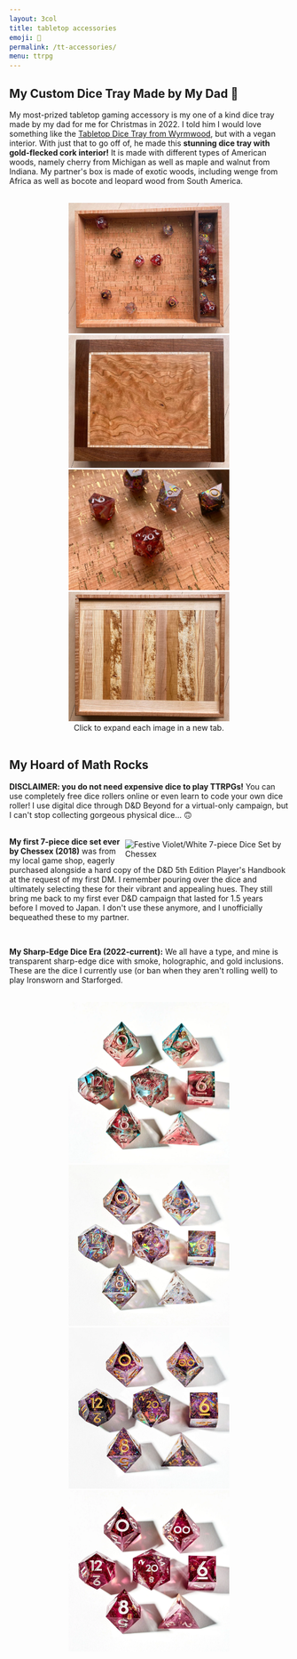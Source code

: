 ```yaml
---
layout: 3col
title: tabletop accessories
emoji: 🎲
permalink: /tt-accessories/
menu: ttrpg
---
```


<h2>My Custom Dice Tray Made by My Dad 💝</h2>
<p>
My most-prized tabletop gaming accessory is my one of a kind dice tray made by my dad for me for Christmas in 2022. I told him I would love something like the <a target="_new" href="https://wyrmwoodgaming.com/products/the-tabletop-dice-tray/">Tabletop Dice Tray from Wyrmwood</a>, but with a vegan interior. With just that to go off of, he made this <b>stunning dice tray with gold-flecked cork interior!</b> It is made with different types of American woods, namely cherry from Michigan as well as maple and walnut from Indiana. My partner's box is made of exotic woods, including wenge from Africa as well as bocote and leopard wood from South America. 
</p>
<br>
<center>
    <a target="_new" href="/graphics/ttrpg/tray/interior.png">
        <img src="/graphics/ttrpg/tray/interior.png" style="max-width: 290px;" title="interior of the dice tray">
    </a>
    <a target="_new" href="/graphics/ttrpg/tray/top.png">
        <img src="/graphics/ttrpg/tray/top.png" style="max-width: 290px;" title="curly maple lid of the dice tray">
    </a>
    <a target="_new" href="/graphics/ttrpg/tray/gold-cork.png">
        <img src="/graphics/ttrpg/tray/gold-cork.png" style="max-width: 290px;" title="closeup of the vegan gold-flaked cork interior of the dice tray">
    </a>
    <a target="_new" href="/graphics/ttrpg/tray/bottom.png">
        <img src="/graphics/ttrpg/tray/bottom.png" style="max-width: 290px;" title="bottom of the dice tray">
    </a>
    <br>
    Click to expand each image in a new tab.
</center>
<br>
<h2>My Hoard of Math Rocks</h2>
<b>DISCLAIMER: you do not need expensive dice to play TTRPGs!</b> You can use completely free dice rollers online or even learn to code your own dice roller! I use digital dice through D&D Beyond for a virtual-only campaign, but I can't stop collecting gorgeous physical dice... 🙃
<br>
<br>
<p>
    <div class="noext">
        <a target="_new" href="https://www.etsy.com/listing/955886944/festive-violet-white-pink-and-purple">
            <img src="/graphics/ttrpg/dice/chessex.png" style="max-width: 290px; margin: 5px;" align="right" title="Festive Violet/White 7-piece Dice Set by Chessex">
        </a>
    </div>
    <b>My first 7-piece dice set ever by Chessex (2018)</b> was from my local game shop, eagerly purchased alongside a hard copy of the D&D 5th Edition Player's Handbook at the request of my first DM. I remember pouring over the dice and ultimately selecting these for their vibrant and appealing hues. They still bring me back to my first ever D&D campaign that lasted for 1.5 years before I moved to Japan. I don't use these anymore, and I unofficially bequeathed these to my partner.
</p>
<br>
<p>
    <b>My Sharp-Edge Dice Era (2022-current):</b> We all have a type, and mine is transparent sharp-edge dice with smoke, holographic, and gold inclusions. These are the dice I currently use (or ban when they aren't rolling well) to play Ironsworn and Starforged.
    <br>
    <br>
    <center>
        <div class="noext">
            <a target="_new" href="https://dispeldice.com/collections/all/products/nova-blossom-7-piece-polyhedral-dice-set">
                <img src="/graphics/ttrpg/dice/nova-blossom.png" style="max-width: 290px;" title="Nova Blossom 7-piece Dice Set by Dispel Dice - bought these because they reminded me of the gorgeous trans pride flag :)">
            </a>
            <a target="_new" href="https://dispeldice.com/collections/all/products/lavender-dreams-7-piece-polyhedral-set">
                <img src="/graphics/ttrpg/dice/lilac-song.png" style="max-width: 290px;" title="Lilac Song 7-piece Dice Set by Dispel Dice">
            </a>
            <a target="_new" href="https://dispeldice.com/collections/all/products/magenta-inferno-7-piece-polyhedral-dice-set">
                <img src="/graphics/ttrpg/dice/magenta-inferno.png" style="max-width: 290px;" title="Magenta Inferno 7-piece Dice Set by Dispel Dice">
            </a>
            <a target="_new" href="https://dispeldice.com/collections/all/products/first-blush-7-piece-polyhedral-dice-set">
                <img src="/graphics/ttrpg/dice/first-blush.png" style="max-width: 290px;" title="First Blush 7-piece Dice Set by Dispel Dice">
            </a>
        </div>
    </center>
</p>

